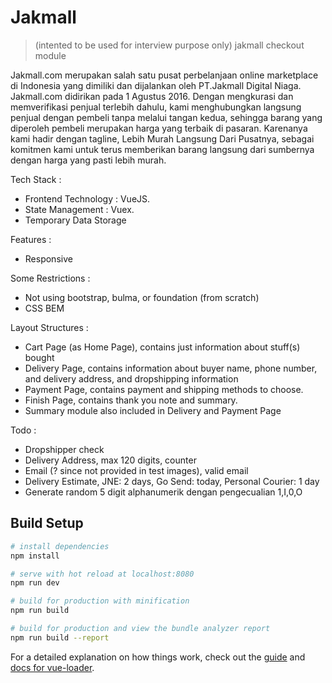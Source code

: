 # Jakmall

> (intented to be used for interview purpose only) jakmall checkout module

Jakmall.com merupakan salah satu pusat perbelanjaan online marketplace di Indonesia yang dimiliki dan dijalankan oleh PT.Jakmall Digital Niaga. Jakmall.com didirikan pada 1 Agustus 2016.
Dengan mengkurasi dan memverifikasi penjual terlebih dahulu, kami menghubungkan langsung penjual dengan pembeli tanpa melalui tangan kedua, sehingga barang yang diperoleh pembeli merupakan harga yang terbaik di pasaran. Karenanya kami hadir dengan tagline, Lebih Murah Langsung Dari Pusatnya, sebagai komitmen kami untuk terus memberikan barang langsung dari sumbernya dengan harga yang pasti lebih murah.

Tech Stack :

- Frontend Technology : VueJS.
- State Management : Vuex.
- Temporary Data Storage

Features :

- Responsive

Some Restrictions :

- Not using bootstrap, bulma, or foundation (from scratch)
- CSS BEM

Layout Structures :

- Cart Page (as Home Page), contains just information about stuff(s) bought
- Delivery Page, contains information about buyer name, phone number, and delivery address, and dropshipping information
- Payment Page, contains payment and shipping methods to choose.
- Finish Page, contains thank you note and summary.
- Summary module also included in Delivery and Payment Page

Todo :

- Dropshipper check
- Delivery Address, max 120 digits, counter
- Email (? since not provided in test images), valid email
- Delivery Estimate, JNE: 2 days, Go Send: today, Personal Courier: 1 day
- Generate random 5 digit alphanumerik dengan pengecualian 1,I,0,O

## Build Setup

```bash
# install dependencies
npm install

# serve with hot reload at localhost:8080
npm run dev

# build for production with minification
npm run build

# build for production and view the bundle analyzer report
npm run build --report
```

For a detailed explanation on how things work, check out the [guide](http://vuejs-templates.github.io/webpack/) and [docs for vue-loader](http://vuejs.github.io/vue-loader).

